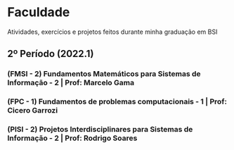 # Faculdade
Atividades, exercícios e projetos feitos durante minha graduação em BSI

## 2º Período (2022.1)
### (FMSI - 2) Fundamentos Matemáticos para Sistemas de Informação - 2 | Prof: Marcelo Gama
### (FPC - 1) Fundamentos de problemas computacionais - 1 | Prof: Cicero Garrozi
### (PISI - 2) Projetos Interdisciplinares para Sistemas de Informação - 2  | Prof: Rodrigo Soares
